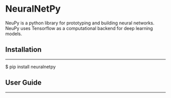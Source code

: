 NeuralNetPy 
============

NeuPy is a python library for prototyping and building neural networks. NeuPy uses Tensorflow as a computational backend for deep learning models.

## Installation
------------
$ pip install neuralnetpy

## User Guide
----------
